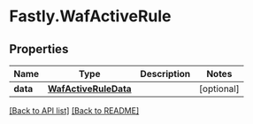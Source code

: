 # Fastly.WafActiveRule

## Properties

Name | Type | Description | Notes
------------ | ------------- | ------------- | -------------
**data** | [**WafActiveRuleData**](WafActiveRuleData.md) |  | [optional] 


[[Back to API list]](../../README.md#endpoints) [[Back to README]](../../README.md)
